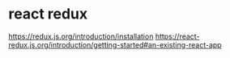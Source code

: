 # react redux
https://redux.js.org/introduction/installation
https://react-redux.js.org/introduction/getting-started#an-existing-react-app